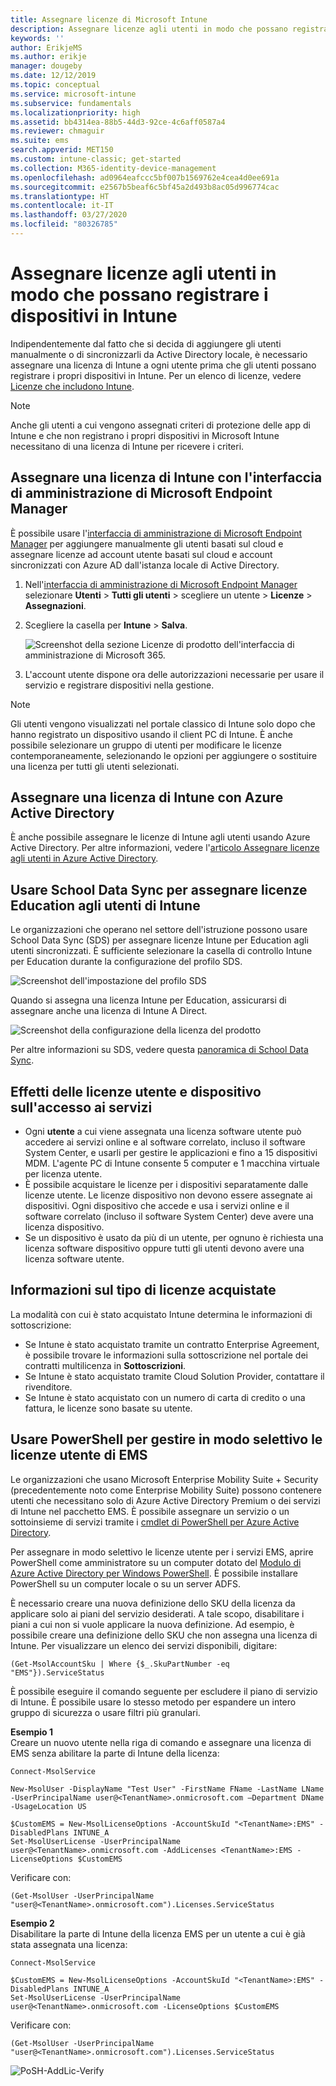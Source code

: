 ```yaml
---
title: Assegnare licenze di Microsoft Intune
description: Assegnare licenze agli utenti in modo che possano registrare i dispositivi in Intune
keywords: ''
author: ErikjeMS
ms.author: erikje
manager: dougeby
ms.date: 12/12/2019
ms.topic: conceptual
ms.service: microsoft-intune
ms.subservice: fundamentals
ms.localizationpriority: high
ms.assetid: bb4314ea-88b5-44d3-92ce-4c6aff0587a4
ms.reviewer: chmaguir
ms.suite: ems
search.appverid: MET150
ms.custom: intune-classic; get-started
ms.collection: M365-identity-device-management
ms.openlocfilehash: ad0964eafccc5bf007b1569762e4cea4d0ee691a
ms.sourcegitcommit: e2567b5beaf6c5bf45a2d493b8ac05d996774cac
ms.translationtype: HT
ms.contentlocale: it-IT
ms.lasthandoff: 03/27/2020
ms.locfileid: "80326785"
---
```

# <a name="assign-licenses-to-users-so-they-can-enroll-devices-in-intune"></a>Assegnare licenze agli utenti in modo che possano registrare i dispositivi in Intune

Indipendentemente dal fatto che si decida di aggiungere gli utenti manualmente o di sincronizzarli da Active Directory locale, è necessario assegnare una licenza di Intune a ogni utente prima che gli utenti possano registrare i propri dispositivi in Intune. Per un elenco di licenze, vedere [Licenze che includono Intune](licenses.md).

> [!NOTE]
> Anche gli utenti a cui vengono assegnati criteri di protezione delle app di Intune e che non registrano i propri dispositivi in Microsoft Intune necessitano di una licenza di Intune per ricevere i criteri.

## <a name="assign-an-intune-license-microsoft-endpoint-manager-admin-center"></a>Assegnare una licenza di Intune con l'interfaccia di amministrazione di Microsoft Endpoint Manager

È possibile usare l'[interfaccia di amministrazione di Microsoft Endpoint Manager](https://go.microsoft.com/fwlink/?linkid=2109431) per aggiungere manualmente gli utenti basati sul cloud e assegnare licenze ad account utente basati sul cloud e account sincronizzati con Azure AD dall'istanza locale di Active Directory.

1. Nell'[interfaccia di amministrazione di Microsoft Endpoint Manager](https://go.microsoft.com/fwlink/?linkid=2109431) selezionare **Utenti** > **Tutti gli utenti** > scegliere un utente > **Licenze** > **Assegnazioni**.

2. Scegliere la casella per **Intune** > **Salva**.

   ![Screenshot della sezione Licenze di prodotto dell'interfaccia di amministrazione di Microsoft 365.](./media/licenses-assign/mem-assign-license.png)

3. L'account utente dispone ora delle autorizzazioni necessarie per usare il servizio e registrare dispositivi nella gestione.

> [!NOTE]
> Gli utenti vengono visualizzati nel portale classico di Intune solo dopo che hanno registrato un dispositivo usando il client PC di Intune. È anche possibile selezionare un gruppo di utenti per modificare le licenze contemporaneamente, selezionando le opzioni per aggiungere o sostituire una licenza per tutti gli utenti selezionati.

## <a name="assign-an-intune-license-by-using-azure-active-directory"></a>Assegnare una licenza di Intune con Azure Active Directory

È anche possibile assegnare le licenze di Intune agli utenti usando Azure Active Directory. Per altre informazioni, vedere l'[articolo Assegnare licenze agli utenti in Azure Active Directory](https://docs.microsoft.com/azure/active-directory/active-directory-licensing-group-assignment-azure-portal). 

## <a name="use-school-data-sync-to-assign-licenses-to-users-in-intune-for-education"></a>Usare School Data Sync per assegnare licenze Education agli utenti di Intune

Le organizzazioni che operano nel settore dell'istruzione possono usare School Data Sync (SDS) per assegnare licenze Intune per Education agli utenti sincronizzati. È sufficiente selezionare la casella di controllo Intune per Education durante la configurazione del profilo SDS.  

![Screenshot dell'impostazione del profilo SDS](./media/licenses-assign/i4e-sds-profile-setup-setting.png)

Quando si assegna una licenza Intune per Education, assicurarsi di assegnare anche una licenza di Intune A Direct.

![Screenshot della configurazione della licenza del prodotto](./media/licenses-assign/i4e-set-licenses.png)

Per altre informazioni su SDS, vedere questa [panoramica di School Data Sync](https://support.office.com/article/Overview-of-School-Data-Sync-and-Classroom-f3d1147b-4ade-4905-8518-508e729f2e91).

## <a name="how-user-and-device-licenses-affect-access-to-services"></a>Effetti delle licenze utente e dispositivo sull'accesso ai servizi

* Ogni **utente** a cui viene assegnata una licenza software utente può accedere ai servizi online e al software correlato, incluso il software System Center, e usarli per gestire le applicazioni e fino a 15 dispositivi MDM. L'agente PC di Intune consente 5 computer e 1 macchina virtuale per licenza utente.
* È possibile acquistare le licenze per i dispositivi separatamente dalle licenze utente. Le licenze dispositivo non devono essere assegnate ai dispositivi. Ogni dispositivo che accede e usa i servizi online e il software correlato (incluso il software System Center) deve avere una licenza dispositivo.
* Se un dispositivo è usato da più di un utente, per ognuno è richiesta una licenza software dispositivo oppure tutti gli utenti devono avere una licenza software utente.

## <a name="understanding-the-type-of-licenses-you-have-purchased"></a>Informazioni sul tipo di licenze acquistate

La modalità con cui è stato acquistato Intune determina le informazioni di sottoscrizione:

- Se Intune è stato acquistato tramite un contratto Enterprise Agreement, è possibile trovare le informazioni sulla sottoscrizione nel portale dei contratti multilicenza in **Sottoscrizioni**.
- Se Intune è stato acquistato tramite Cloud Solution Provider, contattare il rivenditore.
- Se Intune è stato acquistato con un numero di carta di credito o una fattura, le licenze sono basate su utente.

## <a name="use-powershell-to-selectively-manage-ems-user-licenses"></a>Usare PowerShell per gestire in modo selettivo le licenze utente di EMS
Le organizzazioni che usano Microsoft Enterprise Mobility Suite + Security (precedentemente noto come Enterprise Mobility Suite) possono contenere utenti che necessitano solo di Azure Active Directory Premium o dei servizi di Intune nel pacchetto EMS. È possibile assegnare un servizio o un sottoinsieme di servizi tramite i [cmdlet di PowerShell per Azure Active Directory](https://msdn.microsoft.com/library/jj151815.aspx).

Per assegnare in modo selettivo le licenze utente per i servizi EMS, aprire PowerShell come amministratore su un computer dotato del [Modulo di Azure Active Directory per Windows PowerShell](https://msdn.microsoft.com/library/jj151815.aspx#bkmk_installmodule). È possibile installare PowerShell su un computer locale o su un server ADFS.

È necessario creare una nuova definizione dello SKU della licenza da applicare solo ai piani del servizio desiderati. A tale scopo, disabilitare i piani a cui non si vuole applicare la nuova definizione. Ad esempio, è possibile creare una definizione dello SKU che non assegna una licenza di Intune. Per visualizzare un elenco dei servizi disponibili, digitare:

    (Get-MsolAccountSku | Where {$_.SkuPartNumber -eq "EMS"}).ServiceStatus

È possibile eseguire il comando seguente per escludere il piano di servizio di Intune. È possibile usare lo stesso metodo per espandere un intero gruppo di sicurezza o usare filtri più granulari.

**Esempio 1**<br>
Creare un nuovo utente nella riga di comando e assegnare una licenza di EMS senza abilitare la parte di Intune della licenza:

    Connect-MsolService

    New-MsolUser -DisplayName "Test User" -FirstName FName -LastName LName -UserPrincipalName user@<TenantName>.onmicrosoft.com –Department DName -UsageLocation US

    $CustomEMS = New-MsolLicenseOptions -AccountSkuId "<TenantName>:EMS" -DisabledPlans INTUNE_A
    Set-MsolUserLicense -UserPrincipalName user@<TenantName>.onmicrosoft.com -AddLicenses <TenantName>:EMS -LicenseOptions $CustomEMS

Verificare con:

    (Get-MsolUser -UserPrincipalName "user@<TenantName>.onmicrosoft.com").Licenses.ServiceStatus

**Esempio 2**<br>
Disabilitare la parte di Intune della licenza EMS per un utente a cui è già stata assegnata una licenza:

    Connect-MsolService

    $CustomEMS = New-MsolLicenseOptions -AccountSkuId "<TenantName>:EMS" -DisabledPlans INTUNE_A
    Set-MsolUserLicense -UserPrincipalName user@<TenantName>.onmicrosoft.com -LicenseOptions $CustomEMS

Verificare con:

    (Get-MsolUser -UserPrincipalName "user@<TenantName>.onmicrosoft.com").Licenses.ServiceStatus

![PoSH-AddLic-Verify](./media/licenses-assign/posh-addlic-verify.png)
